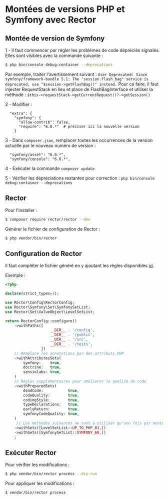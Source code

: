# Montées de versions PHP et Symfony avec Rector

## Montée de version de Symfony

1 - Il faut commencer par régler les problèmes de code dépréciés signalés. Elles sont visibles avec la commande suivante :

```bash
$ php bin/console debug:container --deprecations
```

Par exemple, traiter l'avertissement suivant :
  `User Deprecated: Since symfony/framework-bundle 5.1: The "session.flash_bag" service is deprecated, use "$session->getFlashBag()" instead.`
  Pour ce faire, il faut injecter RequestStack en lieu et place de FlashBagInterface et utiliser la méthode :
  `$this->requestStack->getCurrentRequest()?->getSession()`

2 - Modifier :
```
  "extra": {
    "symfony": {
      "allow-contrib": false,
      "require": "6.0.*"  # préciser ici la nouvelle version
    }
  ```

3 - Dans `composer.json`, remplacer toutes les occurrences de la version actuelle par le nouveau numéro de version :
```
  "symfony/asset": "6.0.*",
  "symfony/console": "6.0.*",
```

4 - Exécuter la commande `composer update`

5 - Vérifier les dépréciations restantes pour correction : `php bin/console debug:container --deprecations`

## Rector

Pour l'installer :

```bash
$ composer require rector/rector --dev
```

Générer le fichier de configuration de Rector :

```bash
$ php vendor/bin/rector
```

## Configuration de Rector

Il faut compléter le fichier généré en y ajoutant les règles disponibles [ici](https://getrector.com/documentation)

Exemple :

```php
<?php

declare(strict_types=1);

use Rector\Config\RectorConfig;
use Rector\Symfony\Set\SymfonySetList;
use Rector\Set\ValueObject\LevelSetList;

return RectorConfig::configure()
    ->withPaths([
                    __DIR__ . '/config',
                    __DIR__ . '/public',
                    __DIR__ . '/src',
                    __DIR__ . '/tests',
                ])
    // Remplace les annotations par des attributs PHP
    ->withAttributesSets(
        symfony:    true,
        doctrine:   true,
        sensiolabs: true,
    )
    // Règles supplémentaires pour améliorer la qualité du code
    ->withPreparedSets(
        deadCode:           true,
        codeQuality:        true,
        codingStyle:        true,
        typeDeclarations:   true,
        earlyReturn:        true,
        symfonyCodeQuality: true,
    )
     // Les méthodes suivantes ne sont à utiliser qu'une fois par montée de version
    ->withSets([LevelSetList::UP_TO_PHP_81,])
    ->withSets([SymfonySetList::SYMFONY_60,])
    ;
```

## Exécuter Rector

Pour vérifier les modifications :

```bash
$ php vendor/bin/rector process --dry-run
```

Pour appliquer les modifications :

```bash
$ vendor/bin/rector process
```
